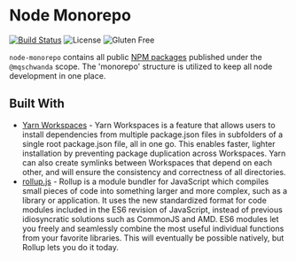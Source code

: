 # Node Monorepo

[![Build Status](https://travis-ci.org/mqschwanda/node-monorepo.svg?branch=master)](https://travis-ci.org/mqschwanda/node-monorepo)
![License](https://img.shields.io/npm/l/express.svg)
![Gluten Free](https://img.shields.io/badge/gluten-free-yellow.svg)

`node-monorepo` contains all public [NPM packages](https://www.npmjs.com/~mqschwanda) published under the `@mqschwanda` scope. The 'monorepo' structure is utilized to keep all node development in one place.

## Built With

- [Yarn Workspaces](https://yarnpkg.com/lang/en/docs/workspaces/) - Yarn Workspaces is a feature that allows users to install dependencies from multiple package.json files in subfolders of a single root package.json file, all in one go. This enables faster, lighter installation by preventing package duplication across Workspaces. Yarn can also create symlinks between Workspaces that depend on each other, and will ensure the consistency and correctness of all directories.
- [rollup.js](https://rollupjs.org/guide/en) - Rollup is a module bundler for JavaScript which compiles small pieces of code into something larger and more complex, such as a library or application. It uses the new standardized format for code modules included in the ES6 revision of JavaScript, instead of previous idiosyncratic solutions such as CommonJS and AMD. ES6 modules let you freely and seamlessly combine the most useful individual functions from your favorite libraries. This will eventually be possible natively, but Rollup lets you do it today.
